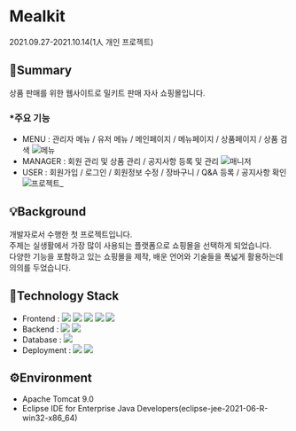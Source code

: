 
# Mealkit
2021.09.27-2021.10.14(1人 개인 프로젝트)


## 📌Summary


상품 판매를 위한 웹사이트로 밀키트 판매 자사 쇼핑몰입니다.

### *주요 기능
* MENU : 관리자 메뉴 / 유저 메뉴 / 메인페이지 / 메뉴페이지 / 상품페이지 / 상품 검색
![메뉴](https://user-images.githubusercontent.com/88270330/161735647-4d7cbd63-9bf2-4d5a-be11-777666bdaa12.gif)
* MANAGER : 회원 관리 및 상품 관리 / 공지사항 등록 및 관리
![매니저](https://user-images.githubusercontent.com/88270330/161735982-df9057af-e394-49bc-a59b-b2d57576b736.gif)
* USER : 회원가입 / 로그인 / 회원정보 수정 / 장바구니 / Q&A 등록 / 공지사항 확인
![프로젝트_](https://user-images.githubusercontent.com/88270330/139069508-f8035a68-cb92-478c-b18d-5258be70b3b6.gif)

## 💡Background
개발자로서 수행한 첫 프로젝트입니다.<br/>
주제는 실생활에서 가장 많이 사용되는 플랫폼으로 쇼핑몰을 선택하게 되었습니다.<br/>
다양한 기능을 포함하고 있는 쇼핑몰을 제작, 배운 언어와 기술들을 폭넓게 활용하는데 의의를 두었습니다.<br/>

## 🔨Technology Stack
* Frontend : 
<img src="https://img.shields.io/badge/HTML5-E34F26?style=flat-square&logo=HTML5&logoColor=white"/>&nbsp;<img src="https://img.shields.io/badge/CSS3-1572B6?style=flat-square&logo=CSS&logoColor=white"/>&nbsp;<img src="https://img.shields.io/badge/JavaScript-F7DF1E?style=flat-square&logo=JavaScript&logoColor=black"/>&nbsp;<img src="https://img.shields.io/badge/jQuery-0769AD?style=flat-square&logo=jQuery&logoColor=white"/>&nbsp;<img src="https://img.shields.io/badge/Bootstrap-7952B3?style=flat-square&logo=Bootstrap&logoColor=white"/>
* Backend : 
<img src="https://img.shields.io/badge/Java-007396?style=flat-square&logo=Java&logoColor=white"/>&nbsp;<img src="https://img.shields.io/badge/Servelets&Jsp-007396?style=flat-square&logo=Java&logoColor=white"/>
* Database : <img src="https://img.shields.io/badge/MySQL-4479A1?style=flat-square&logo=MySQL&logoColor=white"/>
* Deployment : 
<img src="https://img.shields.io/badge/Visual Studio-5C2D91?style=flat-square&logo=Visual Studio&logoColor=white"/>&nbsp;<img src="https://img.shields.io/badge/Eclipse IDE-2C2255?style=flat-square&logo=Eclipse IDE&logoColor=white"/>

## ⚙️Environment
* Apache Tomcat 9.0
* Eclipse IDE for Enterprise Java Developers(eclipse-jee-2021-06-R-win32-x86_64)

